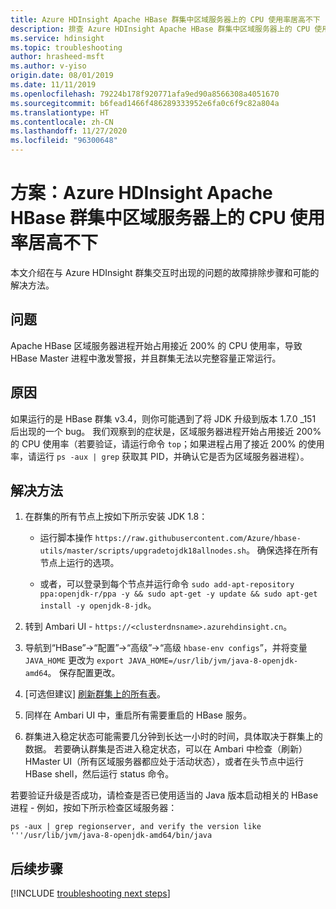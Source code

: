 ```yaml
---
title: Azure HDInsight Apache HBase 群集中区域服务器上的 CPU 使用率居高不下
description: 排查 Azure HDInsight Apache HBase 群集中区域服务器上的 CPU 使用率居高不下问题
ms.service: hdinsight
ms.topic: troubleshooting
author: hrasheed-msft
ms.author: v-yiso
origin.date: 08/01/2019
ms.date: 11/11/2019
ms.openlocfilehash: 79224b178f920771afa9ed90a8566308a4051670
ms.sourcegitcommit: b6fead1466f486289333952e6fa0c6f9c82a804a
ms.translationtype: HT
ms.contentlocale: zh-CN
ms.lasthandoff: 11/27/2020
ms.locfileid: "96300648"
---
```

# <a name="scenario-pegged-cpu-on-region-server-in-apache-hbase-cluster-in-azure-hdinsight"></a>方案：Azure HDInsight Apache HBase 群集中区域服务器上的 CPU 使用率居高不下

本文介绍在与 Azure HDInsight 群集交互时出现的问题的故障排除步骤和可能的解决方法。

## <a name="issue"></a>问题

Apache HBase 区域服务器进程开始占用接近 200% 的 CPU 使用率，导致 HBase Master 进程中激发警报，并且群集无法以完整容量正常运行。

## <a name="cause"></a>原因

如果运行的是 HBase 群集 v3.4，则你可能遇到了将 JDK 升级到版本 1.7.0 _151 后出现的一个 bug。 我们观察到的症状是，区域服务器进程开始占用接近 200% 的 CPU 使用率（若要验证，请运行命令 `top`；如果进程占用了接近 200% 的使用率，请运行 `ps -aux | grep` 获取其 PID，并确认它是否为区域服务器进程）。

## <a name="resolution"></a>解决方法

1. 在群集的所有节点上按如下所示安装 JDK 1.8：

    * 运行脚本操作 `https://raw.githubusercontent.com/Azure/hbase-utils/master/scripts/upgradetojdk18allnodes.sh`。 确保选择在所有节点上运行的选项。

    * 或者，可以登录到每个节点并运行命令 `sudo add-apt-repository ppa:openjdk-r/ppa -y && sudo apt-get -y update && sudo apt-get install -y openjdk-8-jdk`。

1. 转到 Ambari UI - `https://<clusterdnsname>.azurehdinsight.cn`。

1. 导航到“HBase”->“配置”->“高级”->“高级 `hbase-env configs`”，并将变量 `JAVA_HOME` 更改为 `export JAVA_HOME=/usr/lib/jvm/java-8-openjdk-amd64`。  保存配置更改。

1. [可选但建议] [刷新群集上的所有表](https://docs.microsoft.com/archive/blogs/azuredatalake/hdinsight-hbase-how-to-improve-hbase-cluster-restart-time-by-flushing-tables)。

1. 同样在 Ambari UI 中，重启所有需要重启的 HBase 服务。

1. 群集进入稳定状态可能需要几分钟到长达一小时的时间，具体取决于群集上的数据。 若要确认群集是否进入稳定状态，可以在 Ambari 中检查（刷新）HMaster UI（所有区域服务器都应处于活动状态），或者在头节点中运行 HBase shell，然后运行 status 命令。

若要验证升级是否成功，请检查是否已使用适当的 Java 版本启动相关的 HBase 进程 - 例如，按如下所示检查区域服务器：

```
ps -aux | grep regionserver, and verify the version like '''/usr/lib/jvm/java-8-openjdk-amd64/bin/java
```

## <a name="next-steps"></a>后续步骤

[!INCLUDE [troubleshooting next steps](../../../includes/hdinsight-troubleshooting-next-steps.md)]